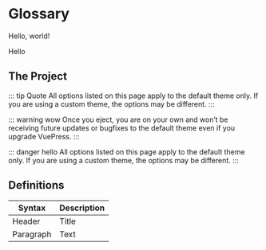 # Glossary
Hello, world!


Hello


## The Project
::: tip Quote
All options listed on this page apply to the default theme only. If you are using a custom theme, the options may be different.
:::

::: warning wow
Once you eject, you are on your own and won’t be receiving future updates or bugfixes to the default theme even if you upgrade VuePress. 
:::

::: danger hello
All options listed on this page apply to the default theme only. If you are using a custom theme, the options may be different.
:::


## Definitions

| Syntax | Description |
| ----------- | ----------- |
| Header | Title |
| Paragraph | Text |
